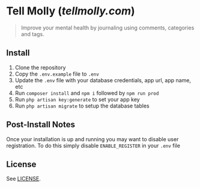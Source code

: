 # Tell Molly (_tellmolly.com_)

> Improve your mental health by journaling using comments, categories and tags.

## Install

1. Clone the repository
2. Copy the `.env.example` file to `.env`
3. Update the `.env` file with your database credentials, app url, app name, etc
4. Run `composer install` and `npm i` followed by `npm run prod`
5. Run `php artisan key:generate` to set your app key
6. Run `php artisan migrate` to setup the database tables

## Post-Install Notes

Once your installation is up and running you may want to disable user registration. 
To do this simply disable `ENABLE_REGISTER` in your `.env` file

## License

See [LICENSE](LICENSE).
